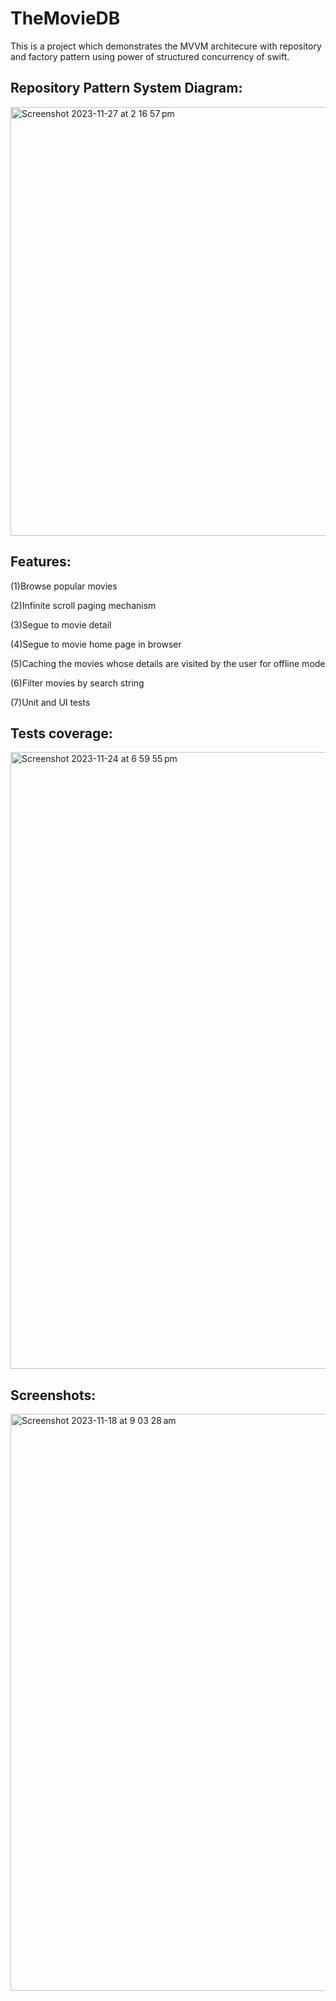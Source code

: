 # TheMovieDB
This is a project which demonstrates the MVVM architecure with repository and factory pattern using power of structured concurrency of swift.

## Repository Pattern System Diagram:


<img width="686" alt="Screenshot 2023-11-27 at 2 16 57 pm" src="https://github.com/Zulqurnain24/TheMovieDB/assets/6280238/a7d35dfb-b5b3-4b51-808f-f3ebf106d9ef">


## Features:

(1)Browse popular movies

(2)Infinite scroll paging mechanism

(3)Segue to movie detail

(4)Segue to movie home page in browser

(5)Caching the movies whose details are visited by the user for offline mode

(6)Filter movies by search string

(7)Unit and UI tests


## Tests coverage:


<img width="987" alt="Screenshot 2023-11-24 at 6 59 55 pm" src="https://github.com/Zulqurnain24/TheMovieDB/assets/6280238/ea6976d9-5e5a-4dea-a8f4-31b61b9ff59c">


## Screenshots:

<img width="923" alt="Screenshot 2023-11-18 at 9 03 28 am" src="https://github.com/Zulqurnain24/TheMovieDB/assets/6280238/2d3b36f4-4fbc-4771-b983-2fe7ddc6e222">

